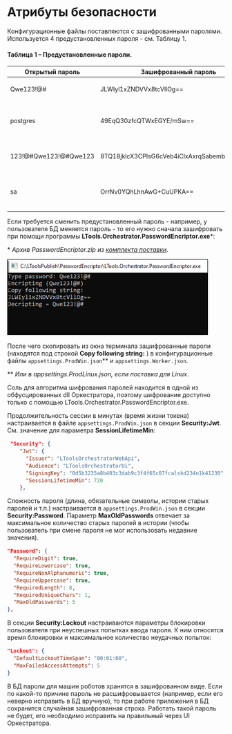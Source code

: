 # Атрибуты безопасности

Конфигурационные файлы поставляются с зашифрованными паролями. Используется 4 предустановленных пароля - см. Таблицу 1.

#### Таблица 1 – Предустановленные пароли.

|	Открытый пароль	| Зашифрованный пароль	| Назначение |
| --------------- | --------------------- | ---------- |
| Qwe123!@# | JLWIyl1xZNDVVx8tcVllOg== | ActiveDirectory, SslCert, RabbitMQ |
| postgres  | 49EqQ30zfcQTWxEGYE/mSw== | БД: ltools, ltoolsidentity, ltoolslicense, ltoolslogs (PostgeSQL) |
| 123!@#Qwe123!@#Qwe123 | 8TQ18jklcX3CPIsG6cVeb4iClxAxrqSabembVRUnvXQ= | Email, с которого происходит рассылка |
| sa | OrrNv0YQhLhnAwG+CuUPKA== | БД: ltools, ltoolsidentity, ltoolslicense, ltoolslogs (MS SQL SERVER) |

Если требуется сменить предустановленный пароль - например, у пользователя БД меняется пароль - то его нужно сначала зашифровать при помощи программы **LTools.Orchestrator.PasswordEncriptor.exe**\*:

\* *Архив PasswordEncriptor.zip из [комплекта поставки](https://docs.primo-rpa.ru/primo-rpa/orchestrator/deployment/kit).*

![](<../../.gitbook/assets/3.Шифрование паролей.png>)

После чего скопировать из окна терминала зашифрованные пароли (находятся под строкой **Copy following string:** ) в конфигурационные файлы `appsettings.ProdWin.json`\*\* и `appsettings.Worker.json`.

\*\* *Или в appsettings.ProdLinux.json, если поставка для Linux*.

Соль для алгоритма шифрования паролей находится в одной из обфусцированных dll Оркестратора, поэтому шифрование доступно только с помощью LTools.Orchestrator.PasswordEncriptor.exe.

Продолжительность сессии в минутах (время жизни токена) настраивается в файле `appsettings.ProdWin.json` в секции **Security:Jwt**. См. значение для параметра **SessionLifetimeMin**:

```json
 "Security": {
    "Jwt": {
      "Issuer": "LToolsOrchestratorWebApi",
      "Audience": "LToolsOrchestratorUi",
      "SigningKey": "0d5b3235a8b403c3dab9c3f4f65c07fcalskd234n1k41230",
      "SessionLifetimeMin": 720
    },
```
Сложность пароля (длина, обязательные символы, истории старых паролей и т.п.) настраивается в `appsettings.ProdWin.json` в секции **Security:Password**. Параметр **MaxOldPasswords** отвечает за максимальное количество старых паролей в истории (чтобы пользователь при смене пароля не мог использовать недавние значения).

```json
"Password": {
  "RequireDigit": true,
  "RequireLowercase": true,
  "RequireNonAlphanumeric": true,
  "RequireUppercase": true,
  "RequiredLength": 8,
  "RequiredUniqueChars": 1,
  "MaxOldPasswords": 5
},
```
В секции **Security:Lockout** настраиваются параметры блокировки пользователя при неуспешных попытках ввода пароля. К ним относятся время блокировки и максимальное количество неудачных попыток:

```json
"Lockout": {
  "DefaultLockoutTimeSpan": "00:01:00",
  "MaxFailedAccessAttempts": 5
}
```
В БД пароли для машин роботов хранятся в зашифрованном виде. Если по какой-то причине пароль не расшифровывается (например, если его неверно исправить в БД вручную), то при работе приложения в БД сохранится случайная зашифрованная строка. Работать такой пароль не будет, его необходимо исправить на правильный через UI Оркестратора.


